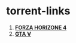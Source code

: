 # torrent-links
1. [**FORZA HORIZONE 4**](./games/FORZA%20HORIZONE%204.md)
2. [**GTA V**](https://utweb.rainberrytv.com/gui/share.html#link=magnet%3A%3Fxt%3Durn%3Abtih%3Ae07f5e60a64c96334d4d29339e37a4cdec8d8e0c%26dn%3DGrand%2520Theft%2520Auto%2520V%2520%255bFitGirl%2520Repack%255d)
